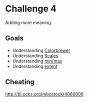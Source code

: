 # Challenge 4

Adding more meaning.

## Goals

- Understanding [Colorbrewer](https://github.com/mbostock/d3/wiki/Ordinal-Scales#colorbrewer)
- Understanding [Scales](https://github.com/mbostock/d3/wiki/Ordinal-Scales)
- Understanding [min/max](https://github.com/mbostock/d3/wiki/Arrays#d3_min)
- Understanding [extent](https://github.com/mbostock/d3/wiki/Arrays#d3_extent)


## Cheating
http://bl.ocks.org/mbostock/4060606
